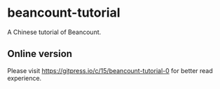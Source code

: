 # beancount-tutorial

A Chinese tutorial of Beancount.

## Online version

Please visit https://gitpress.io/c/15/beancount-tutorial-0 for better read experience.
